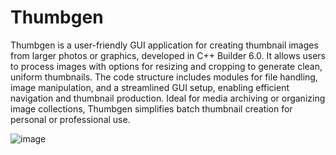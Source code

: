 # Thumbgen
Thumbgen is a user-friendly GUI application for creating thumbnail images from larger photos or graphics, developed in C++ Builder 6.0. It allows users to process images with options for resizing and cropping to generate clean, uniform thumbnails. The code structure includes modules for file handling, image manipulation, and a streamlined GUI setup, enabling efficient navigation and thumbnail production. Ideal for media archiving or organizing image collections, Thumbgen simplifies batch thumbnail creation for personal or professional use.

![image](https://user-images.githubusercontent.com/17749811/152382507-fc0f3a6b-7ebe-4786-8578-64823ad03973.png)

